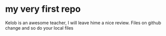 # my very first repo
Kelob is an awesome teacher, I will leave hime a nice review. Files on github change and so do your local files

